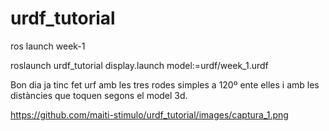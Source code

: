 # urdf_tutorial
ros launch week-1

roslaunch urdf_tutorial display.launch model:=urdf/week_1.urdf

Bon dia
ja tinc fet urf amb les tres rodes simples a 120º ente elles i amb les distàncies que toquen segons el model 3d.

https://github.com/maiti-stimulo/urdf_tutorial/images/captura_1.png

